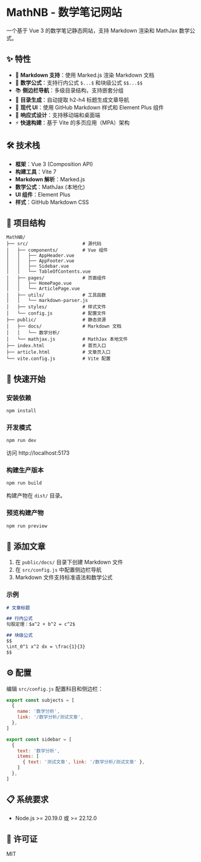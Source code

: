 # MathNB - 数学笔记网站

一个基于 Vue 3 的数学笔记静态网站，支持 Markdown 渲染和 MathJax 数学公式。

## ✨ 特性

- 📝 **Markdown 支持**：使用 Marked.js 渲染 Markdown 文档
- 🧮 **数学公式**：支持行内公式 `$...$` 和块级公式 `$$...$$`
- 📚 **侧边栏导航**：多级目录结构，支持嵌套分组
- 📖 **目录生成**：自动提取 h2-h4 标题生成文章导航
- 🎨 **现代 UI**：使用 GitHub Markdown 样式和 Element Plus 组件
- 📱 **响应式设计**：支持移动端和桌面端
- ⚡ **快速构建**：基于 Vite 的多页应用（MPA）架构

## 🛠️ 技术栈

- **框架**：Vue 3 (Composition API)
- **构建工具**：Vite 7
- **Markdown 解析**：Marked.js
- **数学公式**：MathJax (本地化)
- **UI 组件**：Element Plus
- **样式**：GitHub Markdown CSS

## 📂 项目结构

```
MathNB/
├── src/                    # 源代码
│   ├── components/         # Vue 组件
│   │   ├── AppHeader.vue
│   │   ├── AppFooter.vue
│   │   ├── Sidebar.vue
│   │   └── TableOfContents.vue
│   ├── pages/              # 页面组件
│   │   ├── HomePage.vue
│   │   └── ArticlePage.vue
│   ├── utils/              # 工具函数
│   │   └── markdown-parser.js
│   ├── styles/             # 样式文件
│   └── config.js           # 配置文件
├── public/                 # 静态资源
│   ├── docs/               # Markdown 文档
│   │   └── 数学分析/
│   └── mathjax.js          # MathJax 本地文件
├── index.html              # 首页入口
├── article.html            # 文章页入口
└── vite.config.js          # Vite 配置
```

## 🚀 快速开始

### 安装依赖

```bash
npm install
```

### 开发模式

```bash
npm run dev
```

访问 http://localhost:5173

### 构建生产版本

```bash
npm run build
```

构建产物在 `dist/` 目录。

### 预览构建产物

```bash
npm run preview
```

## 📝 添加文章

1. 在 `public/docs/` 目录下创建 Markdown 文件
2. 在 `src/config.js` 中配置侧边栏导航
3. Markdown 文件支持标准语法和数学公式

### 示例

```markdown
# 文章标题

## 行内公式
勾股定理：$a^2 + b^2 = c^2$

## 块级公式
$$
\int_0^1 x^2 dx = \frac{1}{3}
$$
```

## ⚙️ 配置

编辑 `src/config.js` 配置科目和侧边栏：

```javascript
export const subjects = [
  {
    name: '数学分析',
    link: '/数学分析/测试文章',
  },
]

export const sidebar = [
  {
    text: '数学分析',
    items: [
      { text: '测试文章', link: '/数学分析/测试文章' },
    ]
  },
]
```

## 📋 系统要求

- Node.js >= 20.19.0 或 >= 22.12.0

## 📄 许可证

MIT
